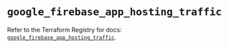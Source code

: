 # `google_firebase_app_hosting_traffic`

Refer to the Terraform Registry for docs: [`google_firebase_app_hosting_traffic`](https://registry.terraform.io/providers/hashicorp/google/6.36.1/docs/resources/firebase_app_hosting_traffic).
